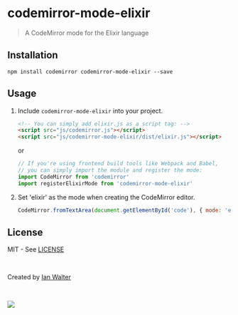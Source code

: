 # codemirror-mode-elixir
> A CodeMirror mode for the Elixir language

## Installation

```console
npm install codemirror codemirror-mode-elixir --save
```

## Usage

1. Include `codemirror-mode-elixir` into your project.

    ```html
    <!-- You can simply add elixir.js as a script tag: -->
    <script src="js/codemirror.js"></script>
    <script src="js/codemirror-mode-elixir/dist/elixir.js"></script>
    ```

    or

    ```js
    // If you're using frontend build tools like Webpack and Babel,
    // you can simply import the module and register the mode:
    import CodeMirror from 'codemirror'
    import registerElixirMode from 'codemirror-mode-elixir'
    ```

1. Set 'elixir' as the mode when creating the CodeMirror editor.

    ```js
    CodeMirror.fromTextArea(document.getElementById('code'), { mode: 'elixir' })
    ```

## License

MIT - See [LICENSE][licenseUrl]

&nbsp;

Created by [Ian Walter](https://iankwalter.com)

&nbsp;

<a href="https://www.netlify.com">
  <img src="https://www.netlify.com/img/global/badges/netlify-light.svg">
</a>

[licenseUrl]: https://github.com/ianwalter/codemirror-mode-elixir/blob/master/LICENSE
